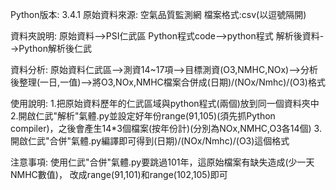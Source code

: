 Python版本: 3.4.1
原始資料來源: 空氣品質監測網
檔案格式:csv(以逗號隔開)

資料夾說明:
    原始資料-->PSI仁武區
    Python程式code-->python程式
    解析後資料-->Python解析後仁武
    
資料分析:
    原始資料仁武區-->測資14~17項-->目標測資(O3,NMHC,NOx)-->分析後整理(一日,一值)-->將O3,NOx,NMHC檔案合併成(日期)/(NOx/Nmhc)/(O3)格式

使用說明:
1.把原始資料歷年的仁武區域與python程式(兩個)放到同一個資料夾中
2.開啟仁武"解析"氣體.py並設定好年份range(91,105)(須先抓Python compiler)，之後會產生14*3個檔案(按年份計)(分別為NOx,NMHC,O3各14個)
3.開啟仁武"合併"氣體.py編譯即可得到(日期)/(NOx/Nmhc)/(O3)這個格式


注意事項:
    使用仁武"合併"氣體.py要跳過101年，這原始檔案有缺失造成(少一天NMHC數值)，
    改成range(91,101)和range(102,105)即可
